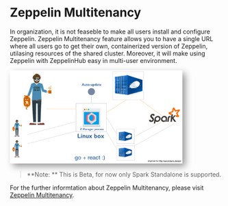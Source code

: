 # Zeppelin Multitenancy

In organization, it is not feaseble to make all users install and configure Zeppelin.
Zeppelin Multitenancy feature allows you to have a single URL where all users go to get their own, containerized version of Zeppelin, utilasing resources of the shared cluster. Moreover, it will make using Zeppelin with ZeppelinHub easy in multi-user environment.

<img src="../img/zeppelin_multitenancy.png" width="80%" height="80%" style="box-shadow: 7px 7px 15px #999999;"/>

> **Note: ** This is Beta, for now only Spark Standalone is supported. 

For the further informtation about Zeppelin Multitenancy, please visit [Zeppelin Multitenancy](https://github.com/NFLabs/z-manager/tree/master/multitenancy).


